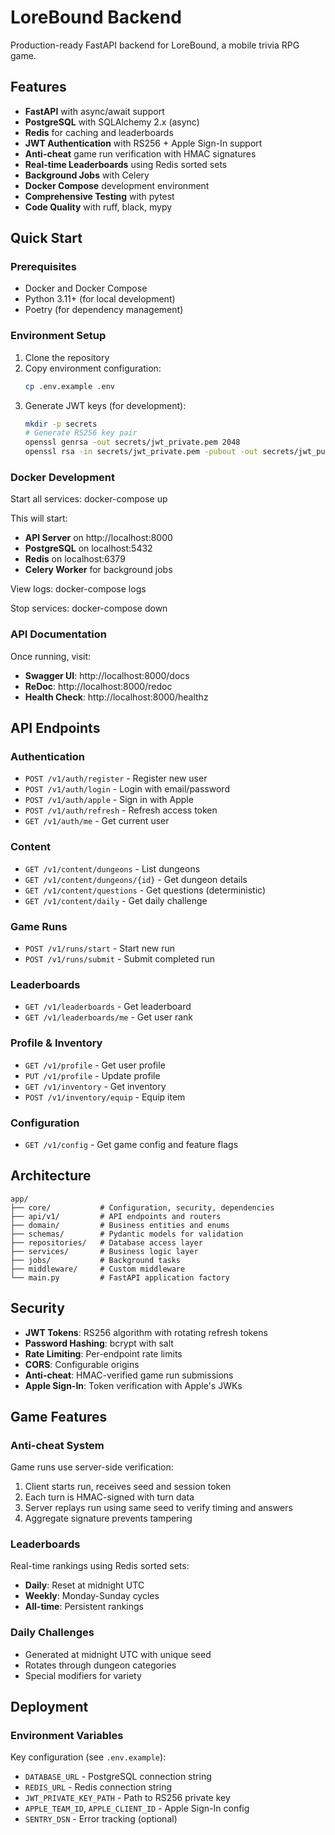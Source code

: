 # LoreBound Backend

Production-ready FastAPI backend for LoreBound, a mobile trivia RPG game.

## Features

- **FastAPI** with async/await support
- **PostgreSQL** with SQLAlchemy 2.x (async)
- **Redis** for caching and leaderboards
- **JWT Authentication** with RS256 + Apple Sign-In support
- **Anti-cheat** game run verification with HMAC signatures
- **Real-time Leaderboards** using Redis sorted sets
- **Background Jobs** with Celery
- **Docker Compose** development environment
- **Comprehensive Testing** with pytest
- **Code Quality** with ruff, black, mypy

## Quick Start

### Prerequisites

- Docker and Docker Compose
- Python 3.11+ (for local development)
- Poetry (for dependency management)

### Environment Setup

1. Clone the repository
2. Copy environment configuration:
   ```bash
   cp .env.example .env
   ```
3. Generate JWT keys (for development):
   ```bash
   mkdir -p secrets
   # Generate RS256 key pair
   openssl genrsa -out secrets/jwt_private.pem 2048
   openssl rsa -in secrets/jwt_private.pem -pubout -out secrets/jwt_public.pem
   ```

### Docker Development

Start all services:
docker-compose up

This will start:
- **API Server** on http://localhost:8000
- **PostgreSQL** on localhost:5432
- **Redis** on localhost:6379
- **Celery Worker** for background jobs

View logs:
docker-compose logs

Stop services:
docker-compose down


### API Documentation

Once running, visit:
- **Swagger UI**: http://localhost:8000/docs
- **ReDoc**: http://localhost:8000/redoc
- **Health Check**: http://localhost:8000/healthz

## API Endpoints

### Authentication
- `POST /v1/auth/register` - Register new user
- `POST /v1/auth/login` - Login with email/password
- `POST /v1/auth/apple` - Sign in with Apple
- `POST /v1/auth/refresh` - Refresh access token
- `GET /v1/auth/me` - Get current user

### Content
- `GET /v1/content/dungeons` - List dungeons
- `GET /v1/content/dungeons/{id}` - Get dungeon details
- `GET /v1/content/questions` - Get questions (deterministic)
- `GET /v1/content/daily` - Get daily challenge

### Game Runs
- `POST /v1/runs/start` - Start new run
- `POST /v1/runs/submit` - Submit completed run

### Leaderboards
- `GET /v1/leaderboards` - Get leaderboard
- `GET /v1/leaderboards/me` - Get user rank

### Profile & Inventory
- `GET /v1/profile` - Get user profile
- `PUT /v1/profile` - Update profile
- `GET /v1/inventory` - Get inventory
- `POST /v1/inventory/equip` - Equip item

### Configuration
- `GET /v1/config` - Get game config and feature flags

## Architecture

```
app/
├── core/           # Configuration, security, dependencies
├── api/v1/         # API endpoints and routers
├── domain/         # Business entities and enums
├── schemas/        # Pydantic models for validation
├── repositories/   # Database access layer
├── services/       # Business logic layer
├── jobs/           # Background tasks
├── middleware/     # Custom middleware
└── main.py         # FastAPI application factory
```

## Security

- **JWT Tokens**: RS256 algorithm with rotating refresh tokens
- **Password Hashing**: bcrypt with salt
- **Rate Limiting**: Per-endpoint rate limits
- **CORS**: Configurable origins
- **Anti-cheat**: HMAC-verified game run submissions
- **Apple Sign-In**: Token verification with Apple's JWKs

## Game Features

### Anti-cheat System
Game runs use server-side verification:
1. Client starts run, receives seed and session token
2. Each turn is HMAC-signed with turn data
3. Server replays run using same seed to verify timing and answers
4. Aggregate signature prevents tampering

### Leaderboards
Real-time rankings using Redis sorted sets:
- **Daily**: Reset at midnight UTC
- **Weekly**: Monday-Sunday cycles  
- **All-time**: Persistent rankings

### Daily Challenges
- Generated at midnight UTC with unique seed
- Rotates through dungeon categories
- Special modifiers for variety

## Deployment

### Environment Variables

Key configuration (see `.env.example`):
- `DATABASE_URL` - PostgreSQL connection string
- `REDIS_URL` - Redis connection string  
- `JWT_PRIVATE_KEY_PATH` - Path to RS256 private key
- `APPLE_TEAM_ID`, `APPLE_CLIENT_ID` - Apple Sign-In config
- `SENTRY_DSN` - Error tracking (optional)





